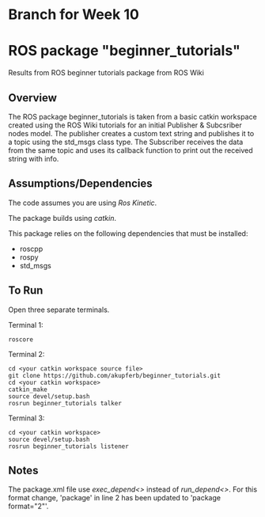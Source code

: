 # Branch for Week 10

# ROS package "beginner_tutorials"
Results from ROS beginner tutorials package from ROS Wiki

## Overview
The ROS package beginner_tutorials is taken from a basic catkin workspace created using the ROS Wiki tutorials for an initial Publisher & Subcsriber nodes model. The publisher creates a custom text string and publishes it to a topic using the std_msgs class type. The Subscriber receives the data from the same topic and uses its callback function to print out the received string with info.

## Assumptions/Dependencies
The code assumes you are using *Ros Kinetic*.

The package builds using *catkin*.

This package relies on the following dependencies that must be installed:
* roscpp
* rospy
* std_msgs

## To Run
Open three separate terminals.

Terminal 1: 
```
roscore
```
Terminal 2:
```
cd <your catkin workspace source file>
git clone https://github.com/akupferb/beginner_tutorials.git
cd <your catkin workspace>
catkin_make
source devel/setup.bash
rosrun beginner_tutorials talker
```
Terminal 3:
```
cd <your catkin workspace>
source devel/setup.bash
rosrun beginner_tutorials listener
```

## Notes
The package.xml file use *exec_depend<>* instead of *run_depend<>*. For this format change, 'package' in line 2 has been updated to 'package format="2"'.



